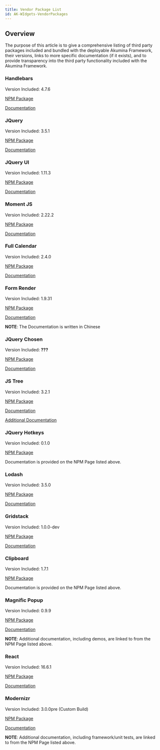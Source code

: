 ```yaml
---
title: Vendor Package List
id: AK-WIdgets-VendorPackages
---
```



## Overview

The purpose of this article is to give a comprehensive listing of third party packages included and bundled with the deployable Akumina Framework, their versions, links to more specific documentation (if it exists), and to provide transparency into the third party functionality included with the Akumina Framework.


### Handlebars

Version Included: 4.7.6

[NPM Package](https://www.npmjs.com/package/handlebars)

[Documentation](https://handlebarsjs.com/)

### JQuery

Version Included: 3.5.1

[NPM Package](https://www.npmjs.com/package/jquery)

[Documentation](https://api.jquery.com/)

### JQuery UI

Version Included: 1.11.3

[NPM Package](https://www.npmjs.com/package/jquery-ui)

[Documentation](https://api.jqueryui.com/)

### Moment JS

Version Included: 2.22.2

[NPM Package](https://www.npmjs.com/package/moment)

[Documentation](https://momentjs.com/docs/)

### Full Calendar

Version Included: 2.4.0

[NPM Package](https://www.npmjs.com/package/fullcalendar)

[Documentation](https://fullcalendar.io/docs/getting-started)

### Form Render

Version Included: 1.9.31

[NPM Package](https://www.npmjs.com/package/form-render)

[Documentation](https://github.com/alibaba/form-render#readme)

**NOTE**: The Documentation is written in Chinese

### JQuery Chosen

Version Included: **???**

[NPM Package](https://www.npmjs.com/package/chosen-js)

[Documentation](https://harvesthq.github.io/chosen/)

### JS Tree

Version Included: 3.2.1

[NPM Package](https://www.npmjs.com/package/jstree)

[Documentation](https://www.jstree.com/)

[Additional Documentation](https://github.com/vakata/jstree/wiki)

### JQuery Hotkeys

Version Included: 0.1.0

[NPM Package](https://www.npmjs.com/package/jquery.hotkeys)

Documentation is provided on the NPM Page listed above.

### Lodash

Version Included: 3.5.0

[NPM Package](https://www.npmjs.com/package/lodash)

[Documentation](https://lodash.com/docs/3.10.1)

### Gridstack

Version Included: 1.0.0-dev

[NPM Package](https://www.npmjs.com/package/gridstack)

[Documentation](https://github.com/gridstack/gridstack.js/blob/develop/README.md)

### Clipboard

Version Included: 1.7.1

[NPM Package](https://www.npmjs.com/package/clipboard)

Documentation is provided on the NPM Page listed above.

### Magnific Popup

Version Included: 0.9.9

[NPM Package](https://www.npmjs.com/package/magnific-popup)

[Documentation](https://dimsemenov.com/plugins/magnific-popup/documentation.html)

**NOTE**: Additional documentation, including demos, are linked to from the NPM Page listed above.

### React

Version Included: 16.6.1

[NPM Package](https://www.npmjs.com/package/react)

[Documentation](https://reactjs.org/docs/getting-started.html)

### Modernizr

Version Included: 3.0.0pre (Custom Build)

[NPM Package](https://www.npmjs.com/package/modernizr)

[Documentation](https://modernizr.com/docs/)

**NOTE**: Additional documentation, including framework/unit tests, are linked to from the NPM Page listed above.